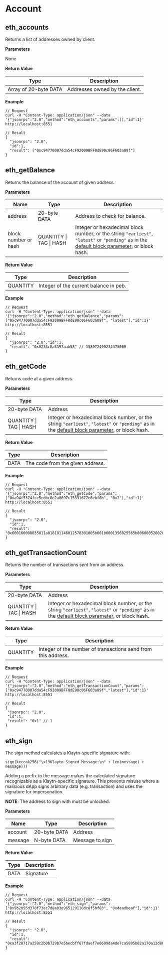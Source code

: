# Account

## eth_accounts <a id="eth_accounts"></a>

Returns a list of addresses owned by client.

**Parameters**

None

**Return Value**

| Type                  | Description                      |
|-----------------------|----------------------------------|
| Array of 20-byte DATA | Addresses owned by the client.   |

**Example**

```shell
// Request
curl -H "Content-Type: application/json" --data '{"jsonrpc":"2.0","method":"eth_accounts","params":[],"id":1}' http://localhost:8551

// Result
{
  "jsonrpc": "2.0",
  "id":1,
  "result": ["0xc94770007dda54cF92009BFF0dE90c06F603a09f"]
}
```


## eth_getBalance <a id="eth_getbalance"></a>

Returns the balance of the account of given address.

**Parameters**

| Name                 | Type                            | Description                                                                                                                                                                            |
|----------------------|---------------------------------|----------------------------------------------------------------------------------------------------------------------------------------------------------------------------------------|
| address              | 20-byte DATA                    | Address to check for balance.                                                                                                                                                          |
| block number or hash | QUANTITY &#124; TAG &#124; HASH | Integer or hexadecimal block number, or the string `"earliest"`, `"latest"` or `"pending"` as in the [default block parameter](../eth/block.md#the-default-block-parameter), or block hash. |

**Return Value**

| Type       | Description                              |
|------------|------------------------------------------|
| QUANTITY   | Integer of the current balance in peb.   |

**Example**

```shell
// Request
curl -H "Content-Type: application/json" --data '{"jsonrpc":"2.0","method":"eth_getBalance","params":["0xc94770007dda54cF92009BFF0dE90c06F603a09f", "latest"],"id":1}' http://localhost:8551

// Result
{
  "jsonrpc": "2.0","id":1,
  "result": "0x0234c8a3397aab58" // 158972490234375000
}
```


## eth_getCode <a id="eth_getcode"></a>

Returns code at a given address.

**Parameters**

| Type                            | Description                                                                                                                                                                            |
|---------------------------------|----------------------------------------------------------------------------------------------------------------------------------------------------------------------------------------|
| 20-byte DATA                    | Address                                                                                                                                                                                |
| QUANTITY &#124; TAG &#124; HASH | Integer or hexadecimal block number, or the string `"earliest"`, `"latest"` or `"pending"` as in the [default block parameter](../eth/block.md#the-default-block-parameter), or block hash. |

**Return Value**

| Type   | Description                        |
|--------|------------------------------------|
| DATA   | The code from the given address.   |

**Example**

```shell
// Request
curl -H "Content-Type: application/json" --data '{"jsonrpc":"2.0","method":"eth_getCode","params":["0xa94f5374fce5edbc8e2a8697c15331677e6ebf0b", "0x2"],"id":1}' http://localhost:8551

// Result
{
  "jsonrpc": "2.0",
  "id":1,
  "result":   "0x600160008035811a818181146012578301005b601b6001356025565b8060005260206000f25b600060078202905091905056"
}
```


## eth_getTransactionCount <a id="eth_gettransactioncount"></a>

Returns the number of transactions *sent* from an address.

**Parameters**

| Type                            | Description                                                                                                                                                                            |
|---------------------------------|----------------------------------------------------------------------------------------------------------------------------------------------------------------------------------------|
| 20-byte DATA                    | Address                                                                                                                                                                                |
| QUANTITY &#124; TAG &#124; HASH | Integer or hexadecimal block number, or the string `"earliest"`, `"latest"` or `"pending"` as in the [default block parameter](../eth/block.md#the-default-block-parameter), or block hash. |

**Return Value**

| Type       | Description                                                   |
|------------|---------------------------------------------------------------|
| QUANTITY   | Integer of the number of transactions send from this address. |

**Example**

 ```shell
// Request
curl -H "Content-Type: application/json" --data '{"jsonrpc":"2.0","method":"eth_getTransactionCount","params":["0xc94770007dda54cF92009BFF0dE90c06F603a09f","latest"],"id":1}' http://localhost:8551

// Result
{
  "jsonrpc": "2.0",
  "id":1,
  "result": "0x1" // 1
}
 ```


## eth_sign <a id="eth_sign"></a>

The sign method calculates a Klaytn-specific signature with:
```
sign(keccak256("\x19Klaytn Signed Message:\n" + len(message) + message)))
```

Adding a prefix to the message makes the calculated signature recognizable as a Klaytn-specific signature. This prevents misuse where a malicious dApp signs arbitrary data (e.g. transaction) and uses the signature for impersonation.

**NOTE**: The address to sign with must be unlocked.

**Parameters**

| Name    | Type         | Description     |
|---------|--------------|-----------------|
| account | 20-byte DATA | Address         |
| message | N-byte DATA  | Message to sign |

**Return Value**

| Type   | Description   |
|--------|---------------|
| DATA   | Signature     |

**Example**

```shell
// Request
curl -H "Content-Type: application/json" --data '{"jsonrpc":"2.0","method":"eth_sign","params":["0x9b2055d370f73ec7d8a03e965129118dc8f5bf83", "0xdeadbeaf"],"id":1}' http://localhost:8551

// Result
{
  "jsonrpc": "2.0",
  "id":1,
  "result": "0xa3f20717a250c2b0b729b7e5becbff67fdaef7e0699da4de7ca5895b02a170a12d887fd3b17bfdce3481f10bea41f45ba9f709d39ce8325427b57afcfc994cee1b"
}
```